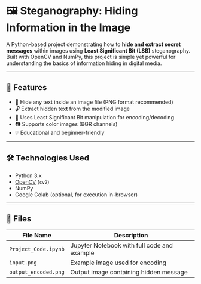 # 🖼️ Steganography: Hiding Information in the Image

A Python-based project demonstrating how to **hide and extract secret messages** within images using **Least Significant Bit (LSB)** steganography. Built with OpenCV and NumPy, this project is simple yet powerful for understanding the basics of information hiding in digital media.

---

## 📌 Features

- 🔐 Hide any text inside an image file (PNG format recommended)
- 🔓 Extract hidden text from the modified image
- 🧠 Uses Least Significant Bit manipulation for encoding/decoding
- 📷 Supports color images (BGR channels)
- 💡 Educational and beginner-friendly

---

## 🛠️ Technologies Used

- Python 3.x
- [OpenCV](https://opencv.org/) (`cv2`)
- NumPy
- Google Colab (optional, for execution in-browser)

---

## 📁 Files

| File Name             | Description                                |
|----------------------|--------------------------------------------|
| `Project_Code.ipynb` | Jupyter Notebook with full code and example |
| `input.png`          | Example image used for encoding             |
| `output_encoded.png` | Output image containing hidden message      |
